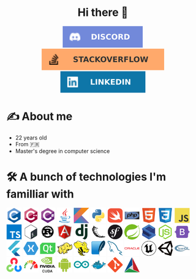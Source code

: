 <div id="header" align="center">
    <h1 align="center"> Hi there 👋 </h1>
</div>
<div id="badges" align="center">
    <a src="https://discordapp.com/users/192709241855803392">
        <img src="Icons/Social/discord.svg" alt="Discord"/>
    </a>
    <a src="https://stackoverflow.com/users/11448458">
        <img src="Icons/Social/stackoverflow.svg" alt="StackOverflow"/>
    </a>
    <a src="https://www.linkedin.com/in/ladislaswalcak/">
        <img src="Icons/Social/linkedin.svg" alt="LinkedIn"/>
    </a>
</div>
<div id="about">
    <h1> ✍️ About me </h1>
    <ul>
        <li> 22 years old </li>
        <li> From 🇫🇷 </li>
        <li> Master's degree in computer science </li>
    </ul>
</div>
<div id="technologies">
    <h1> 🛠️ A bunch of technologies I'm familliar with </h1>
    <div id="languages">
        <img src="Icons/DevIcon/c.svg" width=40 height=40>
        <img src="Icons/DevIcon/cpp.svg" width=40 height=40>
        <img src="Icons/DevIcon/csharp.svg" width=40 height=40>
        <img src="Icons/DevIcon/java.svg" width=40 height=40>
        <img src="Icons/DevIcon/kotlin.svg" width=40 height=40>
        <img src="Icons/DevIcon/python.svg" width=40 height=40>
        <img src="Icons/DevIcon/swift.svg" width=40 height=40>
        <img src="Icons/DevIcon/php.svg" width=40 height=40>
        <img src="Icons/DevIcon/html.svg" width=40 height=40>
        <img src="Icons/DevIcon/css.svg" width=40 height=40>
        <img src="Icons/DevIcon/javascript.svg" width=40 height=40>
        <img src="Icons/DevIcon/typescript.svg" width=40 height=40>
        <img src="Icons/DevIcon/bash.svg" width=40 height=40>        
        <img src="Icons/DevIcon/rust.svg" width=40 height=40>  
        <img src="Icons/DevIcon/angularjs.svg" width=40 height=40>
        <img src="Icons/DevIcon/django.svg" width=40 height=40>
        <img src="Icons/DevIcon/flask.svg" width=40 height=40>
        <img src="Icons/DevIcon/symfony.svg" width=40 height=40>
        <img src="Icons/DevIcon/spring.svg" width=40 height=40>
        <img src="Icons/DevIcon/struts.svg" width=40 height=40>
        <img src="Icons/DevIcon/nodejs.svg" width=40 height=40>
        <img src="Icons/DevIcon/bootstrap.svg" width=40 height=40>
        <img src="Icons/DevIcon/flutter.svg" width=40 height=40>
        <img src="Icons/DevIcon/xamarin.svg" width=40 height=40>
        <img src="Icons/DevIcon/qt.svg" width=40 height=40>
        <img src="Icons/DevIcon/pig.svg" width=40 height=40>
        <img src="Icons/DevIcon/hive.svg" width=40 height=40>
        <img src="Icons/DevIcon/sqlite.svg" width=40 height=40>
        <img src="Icons/DevIcon/mysql.svg" width=40 height=40>
        <img src="Icons/DevIcon/oracle.svg" width=40 height=40>
        <img src="Icons/DevIcon/unrealengine.svg" width=40 height=40>
        <img src="Icons/DevIcon/unity.svg" width=40 height=40>
        <img src="Icons/DevIcon/opengl.svg" width=40 height=40>
        <img src="Icons/DevIcon/opencv.svg" width=40 height=40>
        <img src="Icons/DevIcon/opencl.svg" width=40 height=40>
        <img src="Icons/DevIcon/cuda.svg" width=40 height=40>
        <img src="Icons/DevIcon/android.svg" width=40 height=40>
        <img src="Icons/DevIcon/arduino.svg" width=40 height=40>
        <img src="Icons/DevIcon/docker.svg" width=40 height=40>
        <img src="Icons/DevIcon/git.svg" width=40 height=40>
        <img src="Icons/DevIcon/cmake.svg" width=40 height=40>
    </div>
</div>